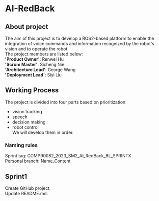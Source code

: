 # AI-RedBack
## About project
The aim of this project is to develop a ROS2-based platform to enable the integration of voice commands and information recognized by the robot's vision and to operate the robot.   
The project members are listed below:  
**'Product Owner'**: Renwei Hu  
**'Scrum Master'**: Sicheng Nie  
**'Architecture Lead'**: George Wang  
**'Deployment Lead'**: Siyi Liu  
## Working Process
The project is divided into four parts based on prioritization:  
- vision tracking  
- speech  
- decision making  
- robot control  
We will develop them in order.  
### Naming rules
Sprint tag: COMP90082_2023_SM2_AI_RedBack_BL_SPRINTX  
Personal branch: Name_Content
## Sprint1
Create GitHub project.  
Update README.md.
